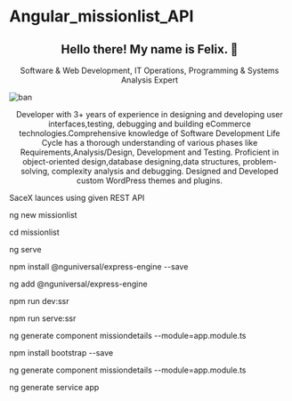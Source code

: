 # Angular_missionlist_API
<h2 align="center">Hello there! My name is Felix. 👋</h2>
<p align="center"> Software & Web Development, IT Operations, Programming & Systems Analysis Expert
</p>

![ban](https://user-images.githubusercontent.com/63836841/113341004-a012d480-92fa-11eb-94d3-e0f249177aab.gif)
<p align="center">Developer with 3+ years of experience in designing and developing user interfaces,testing,
debugging and building eCommerce technologies.Comprehensive knowledge of Software Development Life Cycle has 
a thorough understanding of various phases like Requirements,Analysis/Design, Development and Testing. Proficient 
in object-oriented design,database designing,data structures, problem-solving, complexity analysis and debugging. 
Designed and Developed custom WordPress themes and plugins.</p>

SaceX launces using given REST API

ng new missionlist 

cd missionlist 

ng serve  

npm install @nguniversal/express-engine --save

ng add @nguniversal/express-engine    

npm run dev:ssr   

npm run serve:ssr 

ng generate component missiondetails --module=app.module.ts

npm install bootstrap --save

ng generate component missiondetails --module=app.module.ts

ng generate service app